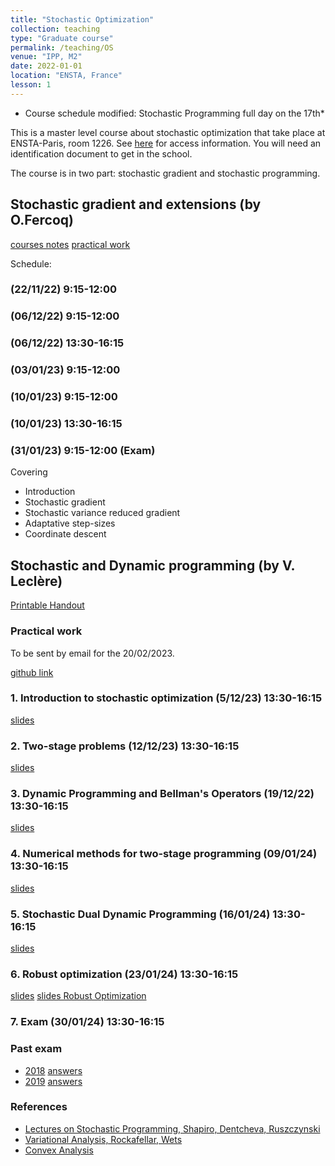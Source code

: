```yaml
---
title: "Stochastic Optimization"
collection: teaching
type: "Graduate course"
permalink: /teaching/OS
venue: "IPP, M2"
date: 2022-01-01
location: "ENSTA, France"
lesson: 1
---
```


* Course schedule modified: Stochastic Programming full day on the 17th*

This is a master level course about stochastic optimization that take place
at ENSTA-Paris, room 1226. 
See [here](https://www.ensta-paris.fr/en/addresses-and-contacts) for access information.
You will need an identification document to get in the school. 

The course is in two part: stochastic gradient and stochastic programming.

## Stochastic gradient and extensions (by O.Fercoq)

[courses notes](../files/teaching/Saclay/fercoq/poly_optsto_fercoq.pdf)
[practical work](../files/teaching/Saclay/fercoq/TP_MNIST_basic_functions.ipynb)

Schedule:
### (22/11/22) 9:15-12:00
### (06/12/22) 9:15-12:00
### (06/12/22) 13:30-16:15
### (03/01/23) 9:15-12:00
### (10/01/23) 9:15-12:00
### (10/01/23) 13:30-16:15
### (31/01/23) 9:15-12:00 (Exam)

Covering
- Introduction
- Stochastic gradient
- Stochastic variance reduced gradient
- Adaptative step-sizes
- Coordinate descent

## Stochastic and Dynamic programming (by V. Leclère)

[Printable Handout](../files/teaching/Saclay/Saclay-handout.pdf)


### Practical work
To be sent by email for the 20/02/2023.

[github link](https://github.com/leclere/TP-Saclay)

### 1. Introduction to stochastic optimization (5/12/23) 13:30-16:15

[slides](../files/teaching/Saclay/Saclay-1.pdf)

### 2. Two-stage problems (12/12/23) 13:30-16:15

[slides](../files/teaching/Saclay/Saclay-2.pdf)

### 3. Dynamic Programming and Bellman's Operators (19/12/22) 13:30-16:15

[slides](../files/teaching/Saclay/Saclay-3.pdf)

### 4. Numerical methods for two-stage programming (09/01/24) 13:30-16:15

[slides](../files/teaching/Saclay/Saclay-4.pdf)

### 5. Stochastic Dual Dynamic Programming (16/01/24) 13:30-16:15

[slides](../files/teaching/Saclay/Saclay-5.pdf)

### 6. Robust optimization (23/01/24) 13:30-16:15

[slides](../files/teaching/Saclay/Saclay-6.pdf)
[slides Robust Optimization](../files/teaching/Saclay/Saclay-7.pdf)

### 7. Exam (30/01/24) 13:30-16:15

### Past exam

- [2018](../files/teaching/Saclay/2018-exam-OS.pdf) [answers](../files/teaching/Saclay/2018-exam-answers-OS.pdf)
- [2019](../files/teaching/Saclay/2019-exam-OS.pdf) [answers](../files/teaching/Saclay/2019-exam-answers-OS.pdf)

### References

- [Lectures on Stochastic Programming, Shapiro, Dentcheva, Ruszczynski](https://www.researchgate.net/publication/230873408_Lectures_on_stochastic_programming_Modeling_and_theory/link/00b7d518bd65f08595000000/download)
- [Variational Analysis, Rockafellar, Wets](https://sites.math.washington.edu/~rtr/papers/rtr169-VarAnalysis-RockWets.pdf)
- [Convex Analysis](http://www.convexoptimization.com/TOOLS/ConvexAnalysisRockafellar.pdf)